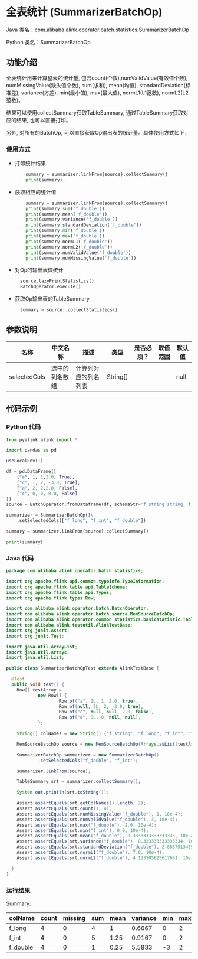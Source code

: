 # 全表统计 (SummarizerBatchOp)
Java 类名：com.alibaba.alink.operator.batch.statistics.SummarizerBatchOp

Python 类名：SummarizerBatchOp


## 功能介绍

全表统计用来计算整表的统计量, 包含count(个数),numValidValue(有效值个数), numMissingValue(缺失值个数), sum(求和), mean(均值), standardDeviation(标准差), variance(方差), min(最小值), max(最大值), normL1(L1范数), normL2(L2范数)。

结果可以使用collectSummary获取TableSummary, 通过TableSummary获取对应的结果, 也可以直接打印。

另外, 对所有的BatchOp, 可以直接获取Op输出表的统计量。具体使用方式如下，

### 使用方式

* 打印统计结果.
    ```python
        summary = summarizer.linkFrom(source).collectSummary()
        print(summary)
    ```
  
* 获取相应的统计值
  ```python
      summary = summarizer.linkFrom(source).collectSummary()
      print(summary.sum('f_double'))
      print(summary.mean('f_double'))
      print(summary.variance('f_double'))
      print(summary.standardDeviation('f_double'))
      print(summary.min('f_double'))
      print(summary.max('f_double'))
      print(summary.normL1('f_double'))
      print(summary.normL2('f_double'))
      print(summary.numValidValue('f_double'))
      print(summary.numMissingValue('f_double'))
  ```
* 对Op的输出表做统计
    ```python
      source.lazyPrintStatistics()
      BatchOperator.execute()
   ```
  
* 获取Op输出表的TableSummary
    ```python
      summary = source..collectStatistics()
   ```



## 参数说明
| 名称 | 中文名称 | 描述 | 类型 | 是否必须？ | 取值范围 | 默认值 |
| --- | --- | --- | --- | --- | --- | --- |
| selectedCols | 选中的列名数组 | 计算列对应的列名列表 | String[] |  |  | null |

## 代码示例
### Python 代码
```python
from pyalink.alink import *

import pandas as pd

useLocalEnv(1)

df = pd.DataFrame([
    ["a", 1, 1,2.0, True],
    ["c", 1, 2, -3.0, True],
    ["a", 2, 2,2.0, False],
    ["c", 0, 0, 0.0, False]
])
source = BatchOperator.fromDataframe(df, schemaStr='f_string string, f_long long, f_int int, f_double double, f_boolean boolean')

summarizer = SummarizerBatchOp()\
    .setSelectedCols(["f_long", "f_int", "f_double"])

summary = summarizer.linkFrom(source).collectSummary()

print(summary)
```

### Java 代码
```java
package com.alibaba.alink.operator.batch.statistics;

import org.apache.flink.api.common.typeinfo.TypeInformation;
import org.apache.flink.table.api.TableSchema;
import org.apache.flink.table.api.Types;
import org.apache.flink.types.Row;

import com.alibaba.alink.operator.batch.BatchOperator;
import com.alibaba.alink.operator.batch.source.MemSourceBatchOp;
import com.alibaba.alink.operator.common.statistics.basicstatistic.TableSummary;
import com.alibaba.alink.testutil.AlinkTestBase;
import org.junit.Assert;
import org.junit.Test;

import java.util.ArrayList;
import java.util.Arrays;
import java.util.List;

public class SummarizerBatchOpTest extends AlinkTestBase {

  @Test
  public void test() {
    Row[] testArray =
            new Row[] {
                    Row.of("a", 1L, 1, 2.0, true),
                    Row.of(null, 2L, 2, -3.0, true),
                    Row.of("c", null, null, 2.0, false),
                    Row.of("a", 0L, 0, null, null),
            };

    String[] colNames = new String[] {"f_string", "f_long", "f_int", "f_double", "f_boolean"};

    MemSourceBatchOp source = new MemSourceBatchOp(Arrays.asList(testArray), colNames);

    SummarizerBatchOp summarizer = new SummarizerBatchOp()
            .setSelectedCols("f_double", "f_int");

    summarizer.linkFrom(source);

    TableSummary srt = summarizer.collectSummary();

    System.out.println(srt.toString());

    Assert.assertEquals(srt.getColNames().length, 2);
    Assert.assertEquals(srt.count(), 4);
    Assert.assertEquals(srt.numMissingValue("f_double"), 1, 10e-4);
    Assert.assertEquals(srt.numValidValue("f_double"), 3, 10e-4);
    Assert.assertEquals(srt.max("f_double"), 2.0, 10e-4);
    Assert.assertEquals(srt.min("f_int"), 0.0, 10e-4);
    Assert.assertEquals(srt.mean("f_double"), 0.3333333333333333, 10e-4);
    Assert.assertEquals(srt.variance("f_double"), 8.333333333333334, 10e-4);
    Assert.assertEquals(srt.standardDeviation("f_double"), 2.886751345948129, 10e-4);
    Assert.assertEquals(srt.normL1("f_double"), 7.0, 10e-4);
    Assert.assertEquals(srt.normL2("f_double"), 4.123105625617661, 10e-4);

  }
}
```
### 运行结果

Summary:

| colName|count|missing|sum|mean|variance|min|max|
|--------|-----|-------|---|----|--------|---|---|
|  f_long|    4|      0|  4|   1|  0.6667|  0|  2|
|   f_int|    4|      0|  5|1.25|  0.9167|  0|  2|
|f_double|    4|      0|  1|0.25|  5.5833| -3|  2|
